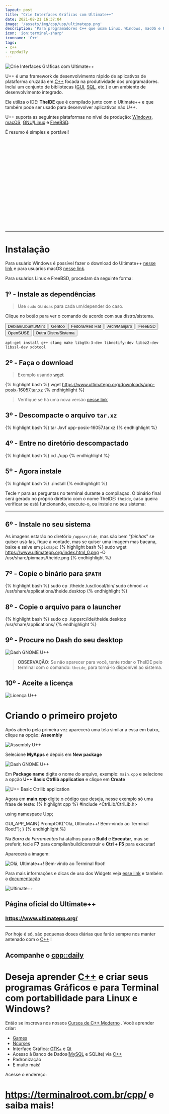 ```yaml
---
layout: post
title: "Crie Interfaces Gráficas com Ultimate++"
date: 2021-08-21 16:37:04
image: '/assets/img/cpp/upp/ultimatepp.png'
description: 'Para programadores C++ que usam Linux, Windows, macOS e FreeBSD'
icon: 'ion:terminal-sharp'
iconname: 'C++'
tags:
- c++
- cppdaily
---
```


![Crie Interfaces Gráficas com Ultimate++](/assets/img/cpp/upp/ultimatepp.png)

U++ é uma framework de desenvolvimento rápido de aplicativos de plataforma cruzada  em [C++](https://terminalroot.com.br/cpp) focada na produtividade dos programadores. Inclui um conjunto de bibliotecas ([GUI](https://terminalroot.com.br/cpp), [SQL](https://terminalroot.com.br/tags#sql), etc.) e um ambiente de desenvolvimento integrado.

Ele utiliza o IDE: **TheIDE** que é compilado junto com o Ultimate++ e que também pode ser usado para desenvolver aplicativos não U++.

U++ suporta as seguintes plataformas no nível de produção: [Windows](https://terminalroot.com.br/tags#windows), [macOS](https://terminalroot.com.br/tags#macos), [GNU](http://terminalroot.com.br/tags#gnu)/[Linux](https://terminalroot.com.br/linux) e [FreeBSD](https://terminalroot.com.br/tags#freebsd).

É resumo é simples e portável!


<!-- QUADRADO -->
<script async src="//pagead2.googlesyndication.com/pagead/js/adsbygoogle.js"></script>
<ins class="adsbygoogle"
style="display:inline-block;width:336px;height:280px"
data-ad-client="ca-pub-2838251107855362"
data-ad-slot="5351066970"></ins>
<script>
(adsbygoogle = window.adsbygoogle || []).push({});
</script>

---

# Instalação
Para usuário Windows é possível fazer o download do Ultimate++ [nesse link](https://www.ultimatepp.org/downloads/upp-win-16057.7z) e para usuários macOS [nesse link](https://www.ultimatepp.org/downloads/upp-macos-16056.tar.xz).

Para usuários Linux e FreeBSD, procedam da seguinte forma:

## 1º - Instale as dependências
> Use `sudo` ou `doas` para cada um/depender do caso.

Clique no botão para ver o comando de acordo com sua distro/sistema.

<script>
  function change_code(num){
    const com = ["apt-get install g++ clang make libgtk-3-dev libnotify-dev libbz2-dev libssl-dev xdotool",
                 "emerge gui-libs/gtk x11-misc/xdotool x11-libs/libnotify",
                 "dnf install gcc-c++ clang make gtk3-devel libnotify-devel bzip2-devel freetype-devel openssl-devel",
                 "pacman -Sy --needed gcc make zlib bzip2 gtk3 libnotify openssl clang pkgconfig gdb",
                 "pkg install bash gmake gtk3 libnotify llvm90 pkgconf",
                 "zypper install gcc-c++ clang make gtk3-devel libnotify-devel bzip2-devel freetype-devel libopenssl-devel",
                 "# Pesquise os nomes dos pacotes de dependências utilizando qualquer distro citada aqui."]
    document.getElementById("code").innerHTML = com[num]
  }
</script>


<p>
  <button class="btn btn-primary btn-sm" id="cc-0" onclick="change_code(0)">Debian/Ubuntu/Mint</button> 
  <button class="btn btn-warning btn-sm" id="cc-1" onclick="change_code(1)">Gentoo</button> 
  <button class="btn btn-danger btn-sm" id="cc-2" onclick="change_code(2)">Fedora/Red Hat</button> 
  <button class="btn btn-info btn-sm" id="cc-3" onclick="change_code(3)">Arch/Manjaro</button>
  <button class="btn btn-danger btn-sm" id="cc-4" onclick="change_code(4)">FreeBSD</button>
  <button class="btn btn-success btn-sm" id="cc-5" onclick="change_code(5)">OpenSUSE</button>
  <button class="btn btn-dark btn-sm" id="cc-6" onclick="change_code(6)">Outra Distro/Sistema</button>
</p>

<pre><code id="code">apt-get install g++ clang make libgtk-3-dev libnotify-dev libbz2-dev libssl-dev xdotool</code></pre>



## 2º - Faça o download
> Exemplo usando [wget](https://terminalroot.com.br/2019/05/aprenda-a-explorar-o-comando-wget.html)

{% highlight bash %}
wget https://www.ultimatepp.org/downloads/upp-posix-16057.tar.xz
{% endhighlight %}
> Verifique se há uma nova versão [nesse link](https://www.ultimatepp.org/www$uppweb$download$en-us.html)

## 3º - Descompacte o arquivo `tar.xz`
{% highlight bash %}
tar Jxvf upp-posix-16057.tar.xz
{% endhighlight %}

## 4º - Entre no diretório descompactado
{% highlight bash %}
cd ./upp
{% endhighlight %}

## 5º - Agora instale
{% highlight bash %}
./install
{% endhighlight %}

Tecle `Y` para as perguntas no terminal durante a compilaçao. O binário final será gerado no próprio diretório com o nome TheIDE: `theide`, caso queira verificar se está funcionando, execute-o, ou instale no seu sistema:


<!-- RETANGULO LARGO 2 -->
<script async src="//pagead2.googlesyndication.com/pagead/js/adsbygoogle.js"></script>
<ins class="adsbygoogle"
style="display:block; text-align:center;"
data-ad-layout="in-article"
data-ad-format="fluid"
data-ad-client="ca-pub-2838251107855362"
data-ad-slot="8549252987"></ins>
<script>
(adsbygoogle = window.adsbygoogle || []).push({});
</script>

---

## 6º - Instale no seu sistema
As imagens estarão no diretório `/uppsrc/ide`, mas são bem "*feinhas*" se quiser usá-las, fique à vontade, mas se quiser uma imagem mas bacana, baixe e salve em `pixmaps`:
{% highlight bash %}
sudo wget https://www.ultimatepp.org/index.html_0.png -O /usr/share/pixmaps/theide.png
{% endhighlight %}

## 7º - Copie o binário para `$PATH`
{% highlight bash %}
sudo cp ./theide /usr/local/bin/
sudo chmod +x /usr/share/applications/theide.desktop
{% endhighlight %}

## 8º - Copie o arquivo para o launcher
{% highlight bash %}
sudo cp ./uppsrc/ide/theide.desktop /usr/share/applications/
{% endhighlight %}

## 9º - Procure no Dash do seu desktop
![Dash GNOME U++](/assets/img/cpp/upp/dash-gnome-upp.png)

> **OBSERVAÇÃO**: Se não aparecer para você, tente rodar o TheIDE pelo terminal com o comando: `theide`, para torná-lo disponível ao sistema.

## 10º - Aceite a licença
![Licença U++](/assets/img/cpp/upp/license-upp.png)

# Criando o primeiro projeto
Após aberto pela primeira vez aparecerá uma tela similar a essa em baixo, clique na opção: **Assembly**


<!-- RETANGULO LARGO -->
<script async src="https://pagead2.googlesyndication.com/pagead/js/adsbygoogle.js"></script>
<!-- Informat -->
<ins class="adsbygoogle"
style="display:block"
data-ad-client="ca-pub-2838251107855362"
data-ad-slot="2327980059"
data-ad-format="auto"
data-full-width-responsive="true"></ins>
<script>
(adsbygoogle = window.adsbygoogle || []).push({});
</script>

![Assembly U++](/assets/img/cpp/upp/select-assembly-upp.png)

Selecione **MyApps** e depois em **New package**

![Dash GNOME U++](/assets/img/cpp/upp/myapps-upp.png)

Em **Package name** digite o nome do arquivo, exemplo: `main.cpp` e selecione a opção **U++ Basic Ctrllib application** e clique em **Create**

![U++ Basic Ctrllib application](/assets/img/cpp/upp/create-upp-gui.png)

Agora em **main.cpp** digite o código que deseja, nesse exemplo só uma frase de teste:
{% highlight cpp %}
#include <CtrlLib/CtrlLib.h>

using namespace Upp;

GUI_APP_MAIN{
	PromptOK("Olá, Ultimate++! Bem-vindo ao Terminal Root!");
}
{% endhighlight %}

Na *Barra de Ferramentas* há atalhos para o **Build** e **Executar**, mas se preferir, tecle **F7** para compilar/build/construir e **Ctrl + F5** para executar!

Aparecerá a imagem:

![Olá, Ultimate++! Bem-vindo ao Terminal Root!](/assets/img/cpp/upp/ola-upp.png)


Para mais informações e dicas de uso dos Widgets veja [esse link](https://www.ultimatepp.org/srcdoc$CtrlLib$Tutorial$en-us.html) e também a [documentação](https://www.ultimatepp.org/www$uppweb$documentation$en-us.html)

![Ultimate++](/assets/img/cpp/upp/open-window-bottom-to-build-upp.png)

## Página oficial do Ultimate++
### <https://www.ultimatepp.org/>

---

Por hoje é só, são pequenas doses diárias que farão sempre nos manter antenado com o [C++](https://terminalroot.com.br/cpp/) !

## Acompanhe o [cpp::daily](https://terminalroot.com.br/tags#cppdaily)

# Deseja aprender [C++](https://terminalroot.com.br/cpp/) e criar seus programas Gráficos e para Terminal com portabilidade para Linux e Windows?
Então se inscreva nos nossos [Cursos de C++ Moderno](https://terminalroot.com.br/cpp/) . Você aprender criar:
- [Games](https://terminalroot.com.br/tags#games)
- [Ncurses](https://terminalroot.com.br/2021/02/crie-programas-graficos-no-terminal-com-cpp-e-ncurses.html)
- Interface Gráfica: [GTK+](https://terminalroot.com.br/2020/08/anjuta-o-melhor-ide-para-c-com-gtkmm.html) e [Qt](https://terminalroot.com.br/2021/02/gerencie-suas-contas-financeiras-pessoais-com-terminal-finances.html)
- Acesso à Banco de Dados([MySQL](https://terminalroot.com.br/mysql/) e SQLite) via [C++](https://terminalroot.com.br/cpp/)
- Padronização
- E muito mais!

Acesse o endereço:
# <https://terminalroot.com.br/cpp/> e saiba mais!

